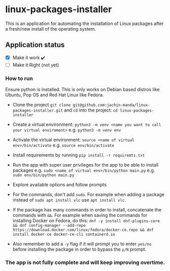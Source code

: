 # linux-packages-installer
This is an application for automating the installation of Linux packages after a fresh/new install of the operating system.
## Application status
- [x] Make it work   :heavy_check_mark:
- [ ] Make it Right  (not yet)

### How to run
Ensure python is installed. This is only works on Debian based distros like Ubuntu, Pop OS and Red Hat Linux like Fedora.
- Clone the project `git clone git@github.com:jachin-manda/linux-packages-installer.git` and `cd` into the project: `cd linux-packages-installer` 
- Create a virtual environment: `python3 -m venv <name you want to call your virtual enviroment>` e.g. `python3 -m venv env`
- Activate the virtual environment: `source <name of virtual env>/bin/activate` e.g. `source env/bin/activate`
- Install requirements by running `pip install -r requiremts.txt`
- Run the app with super user privileges for the app to be able to install packages e.g. `sudo <name of virtual env>/bin/python main.py` e.g. `sudo env/bin/python main.py`
- Explore available options and follow prompts
- For the commands, don't add `sudo`. For example when adding a package instead of `sudo apt install vlc` use `apt install vlc`.
- If the package has many commands in order to install, concatenate the commands with `&&`. For example when saving the commands for 
  installing Docker on Fedora, do this: `dnf -y install dnf-plugins-core && dnf config-manager --add-repo https://download.docker.com/linux/fedora/docker-ce.repo && dnf install docker-ce docker-ce-cli containerd.io`

- Also remember to add a `-y` flag if it will prompt you to enter `yes/no` before installing the package in order to bypass the `y/N` prompt.

### The app is not fully complete and will keep improving overtime.

